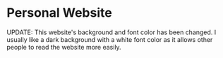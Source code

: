 # Personal Website

UPDATE: This website's background and font color has been changed. I usually like a dark background with a white font color as it allows other people to read the website more easily.
